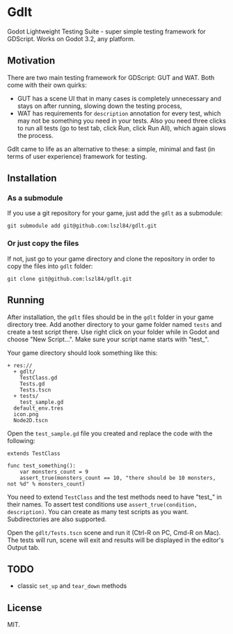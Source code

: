 # Gdlt
Godot Lightweight Testing Suite - super simple testing framework for GDScript. Works on Godot 3.2, any platform.

## Motivation

There are two main testing framework for GDScript: GUT and WAT. Both come with their own quirks:
- GUT has a scene UI that in many cases is completely unnecessary and stays on after running, slowing down the testing process,
- WAT has requirements for `description` annotation for every test, which may not be something you need in your tests. Also you need three clicks to run all tests (go to test tab, click Run, click Run All), which again slows the process.

Gdlt came to life as an alternative to these: a simple, minimal and fast (in terms of user experience) framework for testing.

## Installation

### As a submodule

If you use a git repository for your game, just add the `gdlt` as a submodule:

```
git submodule add git@github.com:lszl84/gdlt.git
```

### Or just copy the files

If not, just go to your game directory and clone the repository in order to copy the files into `gdlt` folder:

```
git clone git@github.com:lszl84/gdlt.git
```

## Running

After installation, the `gdlt` files should be in the `gdlt` folder in your game directory tree. Add another directory to your game folder named `tests` and create a test script there. Use right click on your folder while in Godot and choose "New Script...". Make sure your script name starts with "test_".

Your game directory should look something like this:
```
+ res://
  + gdlt/
    TestClass.gd
    Tests.gd
    Tests.tscn
  + tests/
    test_sample.gd
  default_env.tres
  icon.png
  Node2D.tscn
```

Open the `test_sample.gd` file you created and replace the code with the following:

```
extends TestClass

func test_something():
	var monsters_count = 9
	assert_true(monsters_count == 10, "there should be 10 monsters, not %d" % monsters_count)
```

You need to extend `TestClass` and the test methods need to have "test_" in their names. To assert test conditions use `assert_true(condition, description)`. You can create as many test scripts as you want. Subdirectories are also supported.

Open the `gdlt/Tests.tscn` scene and run it (Ctrl-R on PC, Cmd-R on Mac). The tests will run, scene will exit and results will be displayed in the editor's Output tab.

## TODO

- classic `set_up` and `tear_down` methods

## License

MIT.
